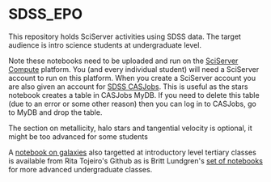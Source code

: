 # SDSS_EPO
This repository holds SciServer activities using SDSS data. The target audience is intro science students at undergraduate level.

Note these notebooks need to be uploaded and run on the <a href="https://apps.sciserver.org/">SciServer Compute</a> platform. You (and every individual student) will need a SciServer account to run on this platform. When you create a SciServer account you are also given an account for <a href="https://skyserver.sdss.org/CasJobs/">SDSS CASJobs</a>. This is useful as the stars notebook creates a table in CASJobs MyDB. If you need to delete this table (due to an error or some other reason) then you can log in to CASJobs, go to MyDB and drop the table.

The section on metallicity, halo stars and tangential velocity is optional, it might be too advanced for some students

A <a href="https://github.com/ritatojeiro/SDSSEPO">notebook on galaxies</a> also targetted at introductory level tertiary classes is available from Rita Tojeiro's Github as is Britt Lundgren's <a href="https://github.com/brittlundgren/SDSS-EPO">set of notebooks</a> for more advanced undergraduate classes.
